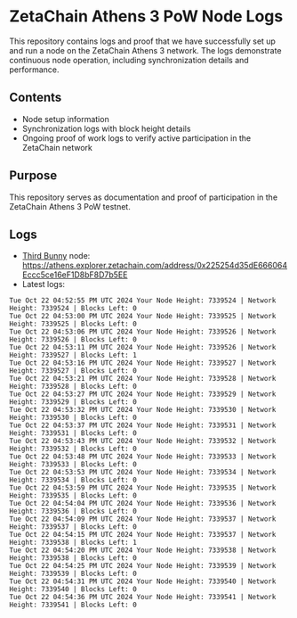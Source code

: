 # ZetaChain Athens 3 PoW Node Logs
This repository contains logs and proof that we have successfully set up and run a node on the ZetaChain Athens 3 network. The logs demonstrate continuous node operation, including synchronization details and performance.

## Contents
- Node setup information
- Synchronization logs with block height details
- Ongoing proof of work logs to verify active participation in the ZetaChain network

## Purpose
This repository serves as documentation and proof of participation in the ZetaChain Athens 3 PoW testnet.

## Logs

- [Third Bunny](https://thirdbunny.xyz/) node: https://athens.explorer.zetachain.com/address/0x225254d35dE666064Eccc5ce16eF1D8bF8D7b5EE
- Latest logs:
```
Tue Oct 22 04:52:55 PM UTC 2024 Your Node Height: 7339524 | Network Height: 7339524 | Blocks Left: 0
Tue Oct 22 04:53:00 PM UTC 2024 Your Node Height: 7339525 | Network Height: 7339525 | Blocks Left: 0
Tue Oct 22 04:53:06 PM UTC 2024 Your Node Height: 7339526 | Network Height: 7339526 | Blocks Left: 0
Tue Oct 22 04:53:11 PM UTC 2024 Your Node Height: 7339526 | Network Height: 7339527 | Blocks Left: 1
Tue Oct 22 04:53:16 PM UTC 2024 Your Node Height: 7339527 | Network Height: 7339527 | Blocks Left: 0
Tue Oct 22 04:53:21 PM UTC 2024 Your Node Height: 7339528 | Network Height: 7339528 | Blocks Left: 0
Tue Oct 22 04:53:27 PM UTC 2024 Your Node Height: 7339529 | Network Height: 7339529 | Blocks Left: 0
Tue Oct 22 04:53:32 PM UTC 2024 Your Node Height: 7339530 | Network Height: 7339530 | Blocks Left: 0
Tue Oct 22 04:53:37 PM UTC 2024 Your Node Height: 7339531 | Network Height: 7339531 | Blocks Left: 0
Tue Oct 22 04:53:43 PM UTC 2024 Your Node Height: 7339532 | Network Height: 7339532 | Blocks Left: 0
Tue Oct 22 04:53:48 PM UTC 2024 Your Node Height: 7339533 | Network Height: 7339533 | Blocks Left: 0
Tue Oct 22 04:53:53 PM UTC 2024 Your Node Height: 7339534 | Network Height: 7339534 | Blocks Left: 0
Tue Oct 22 04:53:59 PM UTC 2024 Your Node Height: 7339535 | Network Height: 7339535 | Blocks Left: 0
Tue Oct 22 04:54:04 PM UTC 2024 Your Node Height: 7339536 | Network Height: 7339536 | Blocks Left: 0
Tue Oct 22 04:54:09 PM UTC 2024 Your Node Height: 7339537 | Network Height: 7339537 | Blocks Left: 0
Tue Oct 22 04:54:15 PM UTC 2024 Your Node Height: 7339537 | Network Height: 7339538 | Blocks Left: 1
Tue Oct 22 04:54:20 PM UTC 2024 Your Node Height: 7339538 | Network Height: 7339538 | Blocks Left: 0
Tue Oct 22 04:54:25 PM UTC 2024 Your Node Height: 7339539 | Network Height: 7339539 | Blocks Left: 0
Tue Oct 22 04:54:31 PM UTC 2024 Your Node Height: 7339540 | Network Height: 7339540 | Blocks Left: 0
Tue Oct 22 04:54:36 PM UTC 2024 Your Node Height: 7339541 | Network Height: 7339541 | Blocks Left: 0
```
